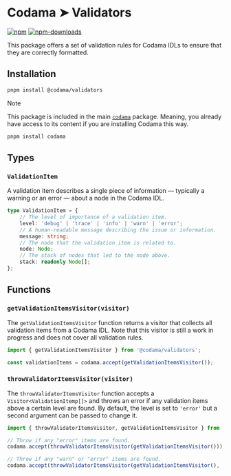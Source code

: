 # Codama ➤ Validators

[![npm][npm-image]][npm-url]
[![npm-downloads][npm-downloads-image]][npm-url]

[npm-downloads-image]: https://img.shields.io/npm/dm/@codama/validators.svg?style=flat
[npm-image]: https://img.shields.io/npm/v/@codama/validators.svg?style=flat&label=%40kinobi-so%2Fvalidators
[npm-url]: https://www.npmjs.com/package/@codama/validators

This package offers a set of validation rules for Codama IDLs to ensure that they are correctly formatted.

## Installation

```sh
pnpm install @codama/validators
```

> [!NOTE]
> This package is included in the main [`codama`](../library) package. Meaning, you already have access to its content if you are installing Codama this way.
>
> ```sh
> pnpm install codama
> ```

## Types

### `ValidationItem`

A validation item describes a single piece of information — typically a warning or an error — about a node in the Codama IDL.

```ts
type ValidationItem = {
    // The level of importance of a validation item.
    level: 'debug' | 'trace' | 'info' | 'warn' | 'error';
    // A human-readable message describing the issue or information.
    message: string;
    // The node that the validation item is related to.
    node: Node;
    // The stack of nodes that led to the node above.
    stack: readonly Node[];
};
```

## Functions

### `getValidationItemsVisitor(visitor)`

The `getValidationItemsVisitor` function returns a visitor that collects all validation items from a Codama IDL. Note that this visitor is still a work in progress and does not cover all validation rules.

```ts
import { getValidationItemsVisitor } from '@codama/validators';

const validationItems = codama.accept(getValidationItemsVisitor());
```

### `throwValidatorItemsVisitor(visitor)`

The `throwValidatorItemsVisitor` function accepts a `Visitor<ValidationItemp[]>` and throws an error if any validation items above a certain level are found. By default, the level is set to `'error'` but a second argument can be passed to change it.

```ts
import { throwValidatorItemsVisitor, getValidationItemsVisitor } from '@codama/validators';

// Throw if any "error" items are found.
codama.accept(throwValidatorItemsVisitor(getValidationItemsVisitor()));

// Throw if any "warn" or "error" items are found.
codama.accept(throwValidatorItemsVisitor(getValidationItemsVisitor(), 'warn'));
```
